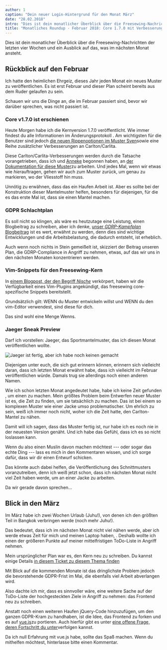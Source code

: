 ```yaml
---
author: 1
caption: "Dein neuer Login-Hintergrund für den Monat März"
date: "28.02.2018"
intro: "Dies ist dein monatlicher Überblick über die Freesewing-Nachrichten der letzten vier Wochen und ein Ausblick auf das, was im nächsten Monat ansteht."
title: "Monatliches Roundup - Februar 2018: Core 1.7.0 mit Verbesserungen von Sven, Carlton und Carlita. Plus GDRP, vim und Jaeger"
---
```


Dies ist dein monatlicher Überblick über die Freesewing-Nachrichten der letzten vier Wochen und ein Ausblick auf das, was im nächsten Monat ansteht.

## Rückblick auf den Februar

Ich hatte den heimlichen Ehrgeiz, dieses Jahr jeden Monat ein neues Muster zu veröffentlichen. Es ist erst Februar und dieser Plan scheint bereits aus dem Ruder gelaufen zu sein.

Schauen wir uns die Dinge an, die im Februar passiert sind, bevor wir darüber sprechen, was nicht passiert ist.

### Core v1.7.0 ist erschienen

Heute Morgen habe ich die Kernversion 1.7.0 veröffentlicht. Wie immer findest du alle Informationen im Änderungsprotokoll [](https://github.com/freesewing/core/blob/develop/CHANGELOG.md#170) . Am wichtigsten für die Benutzer sind jedoch [die neuen Rippenoptionen im Muster Sven](/docs/designs/sven/options#ribbing)sowie eine Reihe zusätzlicher Verbesserungen an Carlton/Carlita.

Diese Carlton/Carlita-Verbesserungen werden durch die Tatsache vorangetrieben, dass ich und [Anneke](/showcase/maker/annekecaramin) begonnen haben, an [der Dokumentation für diese Muster](/docs/designs/carlton/)zu arbeiten. Und jedes Mal, wenn wir etwas wie *hier*auftragen, gehen wir auch zum Muster zurück, um genau zu markieren, wo der Vliesstoff hin muss.

Unnötig zu erwähnen, dass das ein Haufen Arbeit ist. Aber es sollte bei der Konstruktion dieser Mantelmuster helfen, besonders für diejenigen, für die es das erste Mal ist, dass sie einen Mantel machen.

### GDPR Schlachtplan

Es soll nicht so klingen, als wäre es heutzutage eine Leistung, einen Blogbeitrag zu schreiben, aber ich denke, [unser *GDRP-Kampfplan* Blogbeitrag](/blog/gdpr-plan) ist es wert, erwähnt zu werden, denn dies sind wichtige Entwicklungen und die Arbeitsbelastung, die dadurch entsteht, ist erheblich.

Auch wenn noch nichts in Stein gemeißelt ist, skizziert der Beitrag unseren Plan, die GDRP-Compliance in Angriff zu nehmen, etwas, auf das wir uns in den nächsten Monaten konzentrieren werden.


### Vim-Snippets für den Freesewing-Kern

In [einem Blogpost, der den Begriff *Nische*](/blog/core-vim-snippets) verkörpert, haben wir die Verfügbarkeit eines Vim-Plugins angekündigt, das freesewing core-spezifische Snippets bereitstellt.

Grundsätzlich gilt: WENN du Muster entwickeln willst und WENN du den vim-Editor verwendest, sind diese für dich.

Das sind wohl eine Menge Wenns.

### Jaeger Sneak Preview

Darf ich vorstellen: Jaeger, das Sportmantelmuster, das ich diesen Monat veröffentlichen wollte.

![Jaeger ist fertig, aber ich habe noch keinen gemacht](jaeger.png")

Diejenigen unter euch, die sich gut erinnern können, erinnern sich vielleicht daran, dass ich letzten Monat erwähnt habe, dass ich vielleicht im Februar veröffentlichen würde. Damals trug sie allerdings noch einen anderen Namen.

Wie ich schon letzten Monat angedeutet habe, habe ich keine Zeit gefunden , um einen zu machen. Mein größtes Problem beim Entwerfen neuer Muster ist es, die Zeit zu finden, um sie tatsächlich zu machen. Das ist bei einem so komplexen Muster wie einer Jacke umso problematischer. Um ehrlich zu sein, weiß ich immer noch nicht, woher ich die Zeit hatte, den Carlton-Mantel zu nähen.

Damit will ich sagen, dass das Muster fertig ist, nur habe ich es noch nie in der neuesten Version genäht. Und ich habe das Gefühl, dass ich es so nicht loslassen kann.

Wenn du also einen Muslin davon machen möchtest --- oder sogar das echte Ding --- lass es mich in den Kommentaren wissen, und ich sorge dafür, dass wir dir einen Entwurf schicken.

Das könnte auch dabei helfen, die Veröffentlichung des Schnittmusters voranzutreiben, denn ich weiß jetzt schon, dass ich nächsten Monat nicht viel Zeit haben werde, um an einer Jacke zu arbeiten.

Da wir gerade davon sprechen...

## Blick in den März

Im März habe ich zwei Wochen Urlaub (Juhu!), von denen ich den größten Teil in Bangkok verbringen werde (noch mehr Juhu!).

Das bedeutet, dass ich im nächsten Monat nicht viel nähen werde, aber ich werde etwas Zeit für mich und meinen Laptop haben, . Deshalb wollte ich einen der größeren Punkte auf meiner mittelfristigen ToDo-Liste in Angriff nehmen.

Mein ursprünglicher Plan war es, den Kern neu zu schreiben. Du kannst einige Details [in diesem Ticket zu diesem Thema finden](https://github.com/freesewing/core/issues/236)

Mit Blick auf die kommenden Monate ist das dringlichste Problem jedoch die bevorstehende GDPR-Frist im Mai, die ebenfalls viel Arbeit abverlangen wird.

Also dachte ich mir, dass es sinnvoller wäre, eine weitere Sache auf der ToDo-Liste der hochgesteckten Ziele in Angriff zu nehmen: das Frontend neu zu schreiben.

Anstatt noch einen weiteren Haufen jQuery-Code hinzuzufügen, um den ganzen GDPR-Kram zu handhaben, ist die Idee, das Frontend zu forken und es auf [vue.js](https://vuejs.org/)zu portieren. Auch hierfür gibt es unter [eine offene Frage, deren Fortschritt du unter](https://github.com/freesewing/site/issues/311)verfolgen kannst.

Da ich null Erfahrung mit vue.js habe, sollte das Spaß machen. Wenn du mithelfen möchtest, hinterlasse bitte einen Kommentar.

